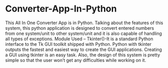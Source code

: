 # Converter-App-In-Python
This All In One Converter App is in Python. Talking about the features of this system, this python application is designed to convert entered numbers from one system/unit to other system/unit and it is also capable of handling all types of exceptions. Module Used – Tkinter()-It is a standard Python interface to the Tk GUI toolkit shipped with Python. Python with tkinter outputs the fastest and easiest way to create the GUI applications. Creating a GUI using tkinter is an easy task. Also, the design of this system is pretty simple so that the user won’t get any difficulties while working on it.
